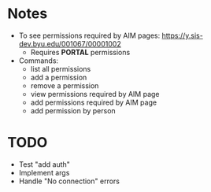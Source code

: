# Notes
* To see permissions required by AIM pages: https://y.sis-dev.byu.edu/001067/00001002
  * Requires **PORTAL** permissions
* Commands:
  * list all permissions
  * add a permission
  * remove a permission
  * view permissions required by AIM page
  * add permissions required by AIM page
  * add permission by person

# TODO
* Test "add auth"
* Implement args
* Handle "No connection" errors